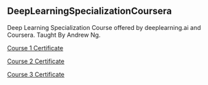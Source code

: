 ## DeepLearningSpecializationCoursera

Deep Learning Specialization Course offered by deeplearning.ai and Coursera. Taught By Andrew Ng.

[Course 1 Certificate](https://github.com/MBadriNarayanan/DeepLearningSpecializationCoursera/blob/master/Course%201%20Certificate.pdf)

[Course 2 Certificate](https://github.com/MBadriNarayanan/DeepLearningSpecializationCoursera/blob/master/Course%202%20Certificate.pdf)

[Course 3 Certificate](https://github.com/MBadriNarayanan/DeepLearningSpecializationCoursera/blob/master/Course%203%20Certificate.pdf)
